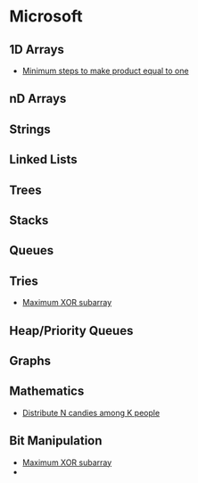 # Microsoft

## 1D Arrays

* [Minimum steps to make product equal to one](../problem-solutions/1d-array-problems/minimum-steps-to-make-product-of-array-elements-equal-to-one.md)

## nD Arrays

## Strings

## Linked Lists

## Trees

## Stacks

## Queues

## Tries

* [Maximum XOR subarray](../problem-solutions/bit-manipulation-problems/maximum-xor-subarray.md)

## Heap/Priority Queues

## Graphs

## Mathematics

* [Distribute N candies among K people](../problem-solutions/mathematics-problems/distribute-n-candies-among-k-people.md)

## Bit Manipulation

* [Maximum XOR subarray](../problem-solutions/bit-manipulation-problems/maximum-xor-subarray.md)
* 




